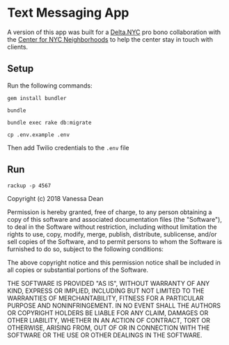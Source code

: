 # Text Messaging App

A version of this app was built for a [Delta.NYC](https://www.civichalllabs.org/probonotech/) pro bono collaboration with the [Center for NYC Neighborhoods](https://cnycn.org/) to help the center stay in touch with clients.

## Setup

Run the following commands:

`gem install bundler`

`bundle`

`bundle exec rake db:migrate`

`cp .env.example .env`

Then add Twilio credentials to the `.env` file

## Run

`rackup -p 4567`



Copyright (c) 2018 Vanessa Dean

Permission is hereby granted, free of charge, to any person obtaining a copy
of this software and associated documentation files (the "Software"), to deal
in the Software without restriction, including without limitation the rights
to use, copy, modify, merge, publish, distribute, sublicense, and/or sell
copies of the Software, and to permit persons to whom the Software is
furnished to do so, subject to the following conditions:

The above copyright notice and this permission notice shall be included in all
copies or substantial portions of the Software.

THE SOFTWARE IS PROVIDED "AS IS", WITHOUT WARRANTY OF ANY KIND,
EXPRESS OR IMPLIED, INCLUDING BUT NOT LIMITED TO THE WARRANTIES OF
MERCHANTABILITY, FITNESS FOR A PARTICULAR PURPOSE AND NONINFRINGEMENT.
IN NO EVENT SHALL THE AUTHORS OR COPYRIGHT HOLDERS BE LIABLE FOR ANY CLAIM,
DAMAGES OR OTHER LIABILITY, WHETHER IN AN ACTION OF CONTRACT, TORT OR
OTHERWISE, ARISING FROM, OUT OF OR IN CONNECTION WITH THE SOFTWARE OR THE USE
OR OTHER DEALINGS IN THE SOFTWARE.
